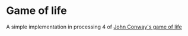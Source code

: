 # Game of life

A simple implementation in processing 4 of [John Conway's game of life](https://playgameoflife.com/)
